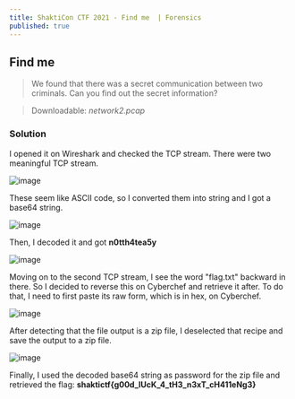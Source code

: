 ```yaml
---
title: ShaktiCon CTF 2021 - Find me  | Forensics
published: true
---
```


## [](#header-2)Find me

> We found that there was a secret communication between two criminals. Can you find out the secret information?

> Downloadable: _network2.pcap_

### [](#header-3)Solution
I opened it on Wireshark and checked the TCP stream. There were two meaningful TCP stream.

![image](https://user-images.githubusercontent.com/81070073/113672955-36355a80-966d-11eb-900c-567a0306b60f.png)

These seem like ASCII code, so I converted them into string and I got a base64 string.

![image](https://user-images.githubusercontent.com/81070073/113673121-6c72da00-966d-11eb-929f-caed4962e8d7.png)

Then, I decoded it and got **n0tth4tea5y**

![image](https://user-images.githubusercontent.com/81070073/113672991-42b9b300-966d-11eb-9c6a-61cd8c3729b3.png)

Moving on to the second TCP stream, I see the word "flag.txt" backward in there. So I decided to reverse this on Cyberchef and retrieve it after. To do that, I need to 
first paste its raw form, which is in hex, on Cyberchef.

![image](https://user-images.githubusercontent.com/81070073/113673617-12bedf80-966e-11eb-9ec6-f769a2c9bb26.png)

After detecting that the file output is a zip file, I deselected that recipe and save the output to a zip file. 

![image](https://user-images.githubusercontent.com/81070073/113673711-2d915400-966e-11eb-80e6-6354cf091fe3.png)

Finally, I used the decoded base64 string as password for the zip file and retrieved the flag: **shaktictf{g00d_lUcK_4_tH3_n3xT_cH411eNg3}**
